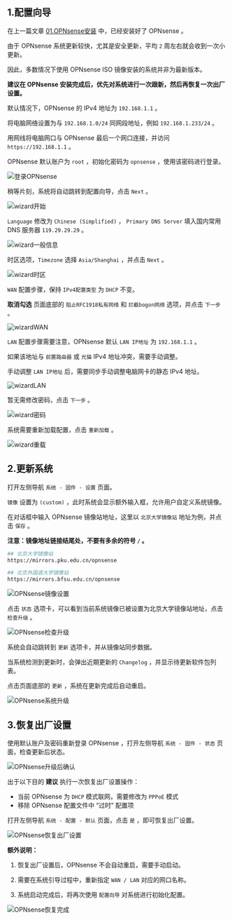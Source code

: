 ## 1.配置向导

在上一篇文章 [01.OPNsense安装](./01.OPNsense安装.md) 中，已经安装好了 OPNsense 。  

由于 OPNsense 系统更新较快，尤其是安全更新，平均 `2` 周左右就会收到一次小更新。  

因此，多数情况下使用 OPNsense ISO 镜像安装的系统并非为最新版本。  

**建议在 OPNsense 安装完成后，优先对系统进行一次跟新，然后再恢复一次出厂设置。**  

默认情况下，OPNsense 的 IPv4 地址为 `192.168.1.1` 。  

将电脑网络设置为与 `192.168.1.0/24` 同网段地址，例如 `192.168.1.233/24` 。  

用网线将电脑网口与 OPNsense 最后一个网口连接，并访问 `https://192.168.1.1` 。  

OPNsense 默认账户为 `root` ，初始化密码为 `opnsense` ，使用该密码进行登录。  

![登录OPNsense](img/p02/opn_login.jpeg)

稍等片刻，系统将自动跳转到配置向导，点击 `Next` 。  

![wizard开始](img/p02/opn_wizard_next.jpeg)

`Language` 修改为 `Chinese (Simplified)` ， `Primary DNS Server` 填入国内常用 DNS 服务器 `119.29.29.29` 。  

![wizard一般信息](img/p02/opn_wizard_gi.jpeg)

时区选项，`Timezone` 选择 `Asia/Shanghai` ，并点击 `Next` 。  

![wizard时区](img/p02/opn_wizard_tz.jpeg)

`WAN` 配置步骤，保持 `IPv4配置类型` 为 `DHCP` 不变。  

**取消勾选** 页面底部的 `阻止RFC1918私有网络` 和 `拦截bogon网络` 选项，并点击 `下一步` 。  

![wizardWAN](img/p02/opn_wizard_wan.jpeg)

`LAN` 配置步骤需要注意，OPNsense 默认 `LAN IP地址` 为 `192.168.1.1` 。  

如果该地址与 `前置路由器` 或 `光猫` IPv4 地址冲突，需要手动调整。  

手动调整 `LAN IP地址` 后，需要同步手动调整电脑网卡的静态 IPv4 地址。  

![wizardLAN](img/p02/opn_wizard_lan.jpeg)

暂无需修改密码，点击 `下一步` 。  

![wizard密码](img/p02/opn_wizard_pwd.jpeg)

系统需要重新加载配置，点击 `重新加载` 。  

![wizard重载](img/p02/opn_wizard_reload.jpeg)

## 2.更新系统

打开左侧导航 `系统 - 固件 - 设置` 页面。  

`镜像` 设置为 `(custom)` ，此时系统会显示额外输入框，允许用户自定义系统镜像。  

在对话框中输入 OPNsense 镜像站地址，这里以 `北京大学镜像站` 地址为例，并点击 `保存` 。  

**注意：镜像地址链接结尾处，不要有多余的符号 `/` 。**  

```bash
## 北京大学镜像站
https://mirrors.pku.edu.cn/opnsense

## 北京外国语大学镜像站
https://mirrors.bfsu.edu.cn/opnsense
```

![OPNsense镜像设置](img/p02/opn_mirror.jpeg)

点击 `状态` 选项卡，可以看到当前系统镜像已被设置为北京大学镜像站地址，点击 `检查升级` 。  

![OPNsense检查升级](img/p02/opn_check_update.jpeg)

系统会自动跳转到 `更新` 选项卡，并从镜像站同步数据。  

当系统检测到更新时，会弹出近期更新的 `Changelog` ，并显示待更新软件包列表。  

点击页面底部的 `更新` ，系统在更新完成后自动重启。  

![OPNsense系统升级](img/p02/opn_upgrade.jpeg)

## 3.恢复出厂设置

使用默认账户及密码重新登录 OPNsense ，打开左侧导航 `系统 - 固件 - 状态` 页面，检查更新后状态。  

![OPNsense升级后确认](img/p02/opn_post_check.jpeg)

出于以下目的 **建议** 执行一次恢复出厂设置操作：

- 当前 OPNsense 为 `DHCP` 模式联网，需要修改为 `PPPoE` 模式
- 移除 OPNsense 配置文件中 “过时” 配置项

打开左侧导航 `系统 - 配置 - 默认` 页面，点击 `是` ，即可恢复出厂设置。  

![OPNsense恢复出厂设置](img/p02/opn_restore_defaults.jpeg)

**额外说明：**  

1. 恢复出厂设置后，OPNsense 不会自动重启，需要手动启动。  

2. 需要在系统引导过程中，重新指定 `WAN / LAN` 对应的网口名称。  

3. 系统启动完成后，将再次使用 `配置向导` 对系统进行初始化配置。  

![OPNsense恢复完成](img/p02/opn_restore_done.jpeg)

